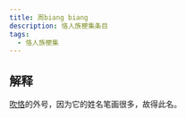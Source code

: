 ```yaml
---
title: 周biang biang
description: 恪人族梗集条目
tags:
  - 恪人族梗集
---
```


## 解释

[吹恪](吹恪)的外号，因为它的姓名笔画很多，故得此名。